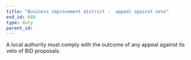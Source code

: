 ```yaml
---
title: "Business improvement district -  appeal against veto"
esd_id: 689
type: duty
parent_id:  
---
```


A local authority must comply with the outcome of any appeal against its veto of BID proposals.

